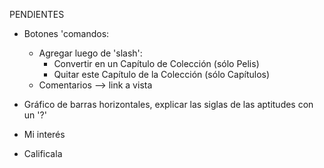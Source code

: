 PENDIENTES
- Botones 'comandos: 
	- Agregar luego de 'slash':
		- Convertir en un Capítulo de Colección (sólo Pelis)
		- Quitar este Capítulo de la Colección (sólo Capítulos)
	- Comentarios				--> link a vista

- Gráfico de barras horizontales, explicar las siglas de las aptitudes con un '?'
- Mi interés
- Calificala
